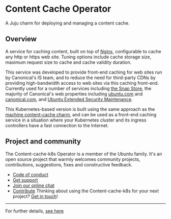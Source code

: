 # Content Cache Operator

A Juju charm for deploying and managing a content cache.

## Overview

A service for caching content, built on top of [Nginx](https://www.nginx.com/),
configurable to cache any http or https web site. Tuning options include
cache storage size, maximum request size to cache and cache validity duration.

This service was developed to provide front-end caching for web sites run by
Canonical's IS team, and to reduce the need for third-party CDNs by providing
high-bandwidth access to web sites via this caching front-end. Currently used
for a number of services including [the Snap Store](https://snapcraft.io/store),
the majority of Canonical's web properties including [ubuntu.com](https://ubuntu.com) and
[canonical.com](https://canonical.com), and [Ubuntu Extended Security Maintenance](https://ubuntu.com/security/esm).

This Kubernetes-based version is built using the same approach as the [machine content-cache charm](https://charmhub.io/content-cache), and can be used as a front-end caching service in
a situation where your Kubernetes cluster and its ingress controllers have
a fast connection to the Internet.

## Project and community

The Content-cache-k8s Operator is a member of the Ubuntu family. It's an
open source project that warmly welcomes community projects, contributions,
suggestions, fixes and constructive feedback.
* [Code of conduct](https://ubuntu.com/community/code-of-conduct)
* [Get support](https://discourse.charmhub.io/)
* [Join our online chat](https://chat.charmhub.io/charmhub/channels/charm-dev)
* [Contribute](https://charmhub.io/content-cache-k8s/docs/contributing)
Thinking about using the Content-cache-k8s for your next project? [Get in touch](https://chat.charmhub.io/charmhub/channels/charm-dev)!

---

For further details, [see here](https://charmhub.io/content-cache-k8s/docs)